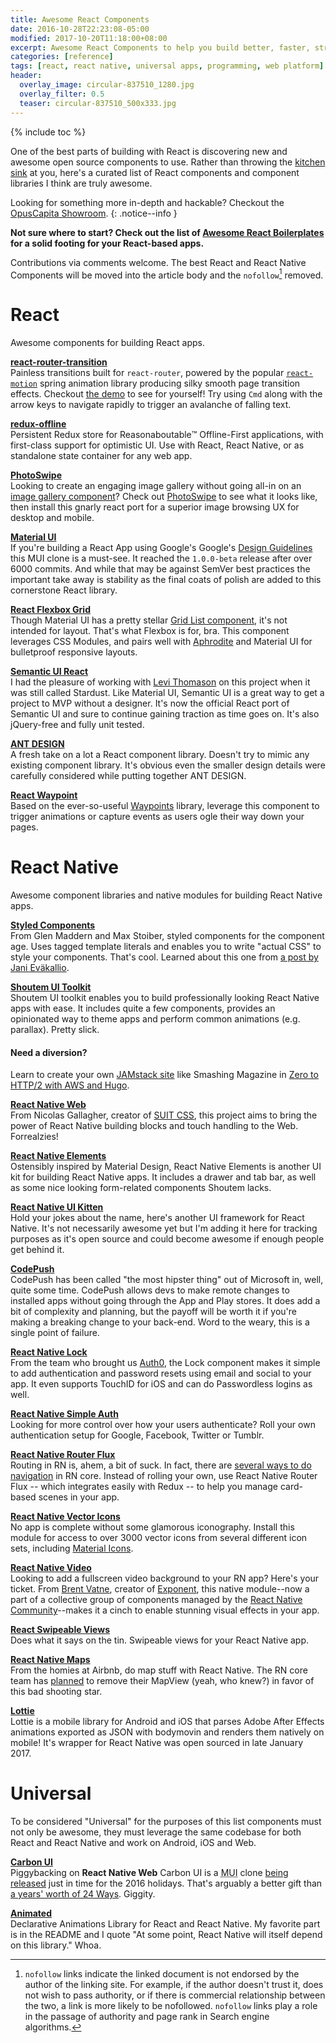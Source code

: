```yaml
---
title: Awesome React Components
date: 2016-10-28T22:23:08-05:00
modified: 2017-10-20T11:18:00+08:00
excerpt: Awesome React Components to help you build better, faster, stronger React and React Native apps.
categories: [reference]
tags: [react, react native, universal apps, programming, web platform]
header:
  overlay_image: circular-837510_1280.jpg
  overlay_filter: 0.5
  teaser: circular-837510_500x333.jpg
---
```

{% include toc %}

One of the best parts of building with React is discovering new and awesome open source components to use. Rather than throwing the <a target="intro" rel="nofollow noreferrer noopener" href="https://github.com/karl1992/awesome-react-components-all">kitchen</a> <a target="intro" rel="nofollow noreferrer noopener" href="https://github.com/enaqx/awesome-react#components">sink</a> at you, here's a curated list of React components and component libraries I think are truly awesome.

Looking for something more in-depth and hackable? Checkout the [OpusCapita Showroom](https://github.com/OpusCapitaBES/js-react-showroom-client).
{: .notice--info }

**Not sure where to start? Check out the list of [Awesome React Boilerplates](/awesome-react-boilerplates) for a solid footing for your React-based apps.**

Contributions via comments welcome. The best React and React Native Components will be moved into the article body and the `nofollow`[^1] removed.

# React

Awesome components for building React apps.

**[react-router-transition](https://github.com/maisano/react-router-transition)**
<br>Painless transitions built for `react-router`, powered by the popular [`react-motion`](https://github.com/chenglou/react-motion) spring animation library producing silky smooth page transition effects. Checkout [the demo](http://maisano.github.io/react-router-transition/) to see for yourself! Try using `Cmd` along with the arrow keys to navigate rapidly to trigger an avalanche of falling text.

**[redux-offline](https://github.com/redux-offline-team/redux-offline)**
<br>Persistent Redux store for Reasonaboutable™️ Offline-First applications, with first-class support for optimistic UI. Use with React, React Native, or as standalone state container for any web app.

**[PhotoSwipe](https://github.com/minhtranite/react-photoswipe)**
<br>Looking to create an engaging image gallery without going all-in on an [image gallery component](https://github.com/xiaolin/react-image-gallery)? Check out [PhotoSwipe](http://photoswipe.com) to see what it looks like, then install this gnarly react port for a superior image browsing UX for desktop and mobile.

**[Material UI](https://material-ui-next.com/)**
<br>If you're building a React App using Google's Google's [Design Guidelines](https://design.google/resources/) this MUI clone is a must-see. It reached the `1.0.0-beta` release after over 6000 commits. And while that may be against SemVer best practices the important take away is stability as the final coats of polish are added to this cornerstone React library.

**[React Flexbox Grid](https://github.com/roylee0704/react-flexbox-grid)**
<br>Though Material UI has a pretty stellar [Grid List component](http://www.material-ui.com/#/components/grid-list), it's not intended for layout. That's what Flexbox is for, bra. This component leverages CSS Modules, and pairs well with [Aphrodite](https://github.com/Khan/aphrodite) and Material UI for bulletproof responsive layouts.

**[Semantic UI React](https://github.com/Semantic-Org/Semantic-UI-React)**
<br>I had the pleasure of working with [Levi Thomason](https://github.com/levithomason) on this project when it was still called Stardust. Like Material UI, Semantic UI is a great way to get a project to MVP without a designer. It's now the official React port of Semantic UI and sure to continue gaining traction as time goes on. It's also jQuery-free and fully unit tested.

**[ANT DESIGN](https://github.com/ant-design/ant-design/)**
<br>A fresh take on a lot a React component library. Doesn't try to mimic any existing component library. It's obvious even the smaller design details were carefully considered while putting together ANT DESIGN.

**[React Waypoint](https://github.com/brigade/react-waypoint)**
<br>Based on the ever-so-useful [Waypoints](http://imakewebthings.com/waypoints/) library, leverage this component to trigger animations or capture events as users ogle their way down your pages.

# React Native

Awesome component libraries and native modules for building React Native apps.

**[Styled Components](https://styled-components.com/)**
<br>From Glen Maddern and Max Stoiber, styled components for the component age. Uses tagged template literals and enables you to write "actual CSS" to style your components. That's cool. Learned about this one from [a post by Jani Eväkallio](https://medium.com/react-native-development/react-native-app-stack-march-2017-f7605e02d46f).

**[Shoutem UI Toolkit](https://shoutem.github.io/ui/)**
<br>Shoutem UI toolkit enables you to build professionally looking React Native apps with ease. It includes quite a few components, provides an opinionated way to theme apps and perform common animations (e.g. parallax). Pretty slick.

<aside class="notice--success">
  <h4>Need a diversion?</h4>
  <p>Learn to create your own <a href="https://jamstack.org/" rel="noreferrer nofollow">JAMstack site</a> like Smashing Magazine in <a href="https://habd.as/zero-to-http-2-aws-hugo/">Zero to HTTP/2 with AWS and Hugo</a>.</p>
</aside>

**[React Native Web](https://github.com/necolas/react-native-web)**
<br>From Nicolas Gallagher, creator of [SUIT CSS](https://suitcss.github.io/), this project aims to bring the power of React Native building blocks and touch handling to the Web. Forrealzies!

**[React Native Elements](https://github.com/react-native-community/React-Native-Elements)**
<br>Ostensibly inspired by Material Design, React Native Elements is another UI kit for building React Native apps. It includes a drawer and tab bar, as well as some nice looking form-related components Shoutem lacks.

**[React Native UI Kitten](https://akveo.github.io/react-native-ui-kitten/)**
<br>Hold your jokes about the name, here's another UI framework for React Native. It's not necessarily awesome yet but I'm adding it here for tracking purposes as it's open source and could become awesome if enough people get behind it.

**[CodePush](https://microsoft.github.io/code-push/)**
<br>CodePush has been called "the most hipster thing" out of Microsoft in, well, quite some time. CodePush allows devs to make remote changes to installed apps without going through the App and Play stores. It does add a bit of complexity and planning, but the payoff will be worth it if you're making a breaking change to your back-end. Word to the weary, this is a single point of failure.

**[React Native Lock](https://auth0.com/lock)**
<br>From the team who brought us [Auth0](https://auth0.com/), the Lock component makes it simple to add authentication and password resets using email and social to your app. It even supports TouchID for iOS and can do Passwordless logins as well.

**[React Native Simple Auth](https://github.com/adamjmcgrath/react-native-simple-auth)**
<br>Looking for more control over how your users authenticate? Roll your own authentication setup for Google, Facebook, Twitter or Tumblr.

**[React Native Router Flux](https://github.com/aksonov/react-native-router-flux/)**
<br>Routing in RN is, ahem, a bit of suck. In fact, there are [several ways to do navigation](https://facebook.github.io/react-native/docs/navigation.html) in RN core. Instead of rolling your own, use React Native Router Flux -- which integrates easily with Redux -- to help you manage card-based scenes in your app.

**[React Native Vector Icons](https://github.com/oblador/react-native-vector-icons)**
<br>No app is complete without some glamorous iconography. Install this module for access to over 3000 vector icons from several different icon sets, including [Material Icons](https://design.google.com/icons/).

**[React Native Video](https://github.com/react-native-community/react-native-video)**
<br>Looking to add a fullscreen video background to your RN app? Here's your ticket. From [Brent Vatne](https://github.com/brentvatne), creator of [Exponent](https://www.getexponent.com/), this native module--now a part of a collective group of components managed by the [React Native Community](https://github.com/react-native-community/)--makes it a cinch to enable stunning visual effects in your app.

**[React Swipeable Views](https://github.com/oliviertassinari/react-swipeable-views)**
<br>Does what it says on the tin. Swipeable views for your React Native app.

**[React Native Maps](https://github.com/airbnb/react-native-maps)**
<br>From the homies at Airbnb, do map stuff with React Native. The RN core team has [planned](https://github.com/facebook/react-native/wiki/Roadmap#stability) to remove their MapView (yeah, who knew?) in favor of this bad shooting star.

**[Lottie](https://github.com/airbnb/lottie-react-native)**
<br>Lottie is a mobile library for Android and iOS that parses Adobe After Effects animations exported as JSON with bodymovin and renders them natively on mobile! It's wrapper for React Native was open sourced in late January 2017.

# Universal

To be considered "Universal" for the purposes of this list components must not only be awesome, they must leverage the same codebase for both React and React Native and work on Android, iOS and Web.

**[Carbon UI](https://carbon-ui.com/)**
<br>Piggybacking on **React Native Web** Carbon UI is a <abbr title="Material UI">MUI</abbr> clone [being released](https://github.com/callemall/material-ui/issues/593#issuecomment-265753123) just in time for the 2016 holidays. That's arguably a better gift than [a years' worth of 24 Ways](https://24ways.org/). Giggity.

**[Animated](https://github.com/animatedjs/animated)**
<br>Declarative Animations Library for React and React Native. My favorite part is in the README and I quote "At some point, React Native will itself depend on this library." Whoa.

[^1]: `nofollow` links indicate the linked document is not endorsed by the author of the linking site. For example, if the author doesn't trust it, does not wish to pass authority, or if there is commercial relationship between the two, a link is more likely to be nofollowed. `nofollow` links play a role in the passage of authority and page rank in Search engine algorithms.

